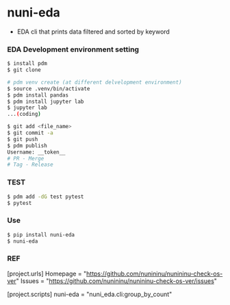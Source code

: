 # nuni-eda
 - EDA cli that prints data filtered and sorted by keyword


### EDA Development environment setting
```bash
$ install pdm
$ git clone

# pdm venv create (at different delvelopment environment)
$ source .venv/bin/activate
$ pdm install pandas
$ pdm install jupyter lab
$ jupyter lab
...(coding)

$ git add <file_name>
$ git commit -a
$ git push
$ pdm publish
Username: __token__
# PR - Merge
# Tag - Release
```

### TEST
```bash
$ pdm add -dG test pytest
$ pytest
```


### Use
```bash
$ pip install nuni-eda
$ nuni-eda

```

### REF

[project.urls]
Homepage = "https://github.com/nunininu/nunininu-check-os-ver"
Issues = "https://github.com/nunininu/nunininu-check-os-ver/issues"

[project.scripts]
nuni-eda = "nuni_eda.cli:group_by_count"

